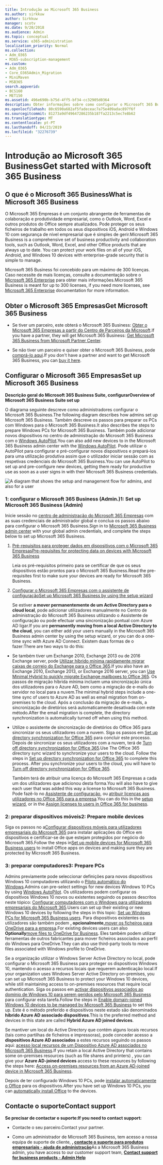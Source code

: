 ```yaml
---
title: Introdução ao Microsoft 365 Business
ms.author: sirkkuw
author: Sirkkuw
manager: scotv
ms.date: 9/20/2018
ms.audience: Admin
ms.topic: conceptual
ms.service: o365-administration
localization_priority: Normal
ms.collection:
- Adm_O365
- M365-subscription-management
ms.custom:
- Adm_O365
- Core_O365Admin_Migration
- MiniMaven
- MSB365
search.appverid:
- BCS160
- MET150
ms.assetid: 496e690b-b75d-4ff5-bf34-cc32905d0364
description: Obter informações sobre como configurar o Microsoft 365 Business.
ms.openlocfilehash: 80c6590a682af5fadeceac7a75e409adac897f6f
ms.sourcegitcommit: 81273a9df49647286235b187fa2213c5ec7e8b62
ms.translationtype: MT
ms.contentlocale: pt-PT
ms.lasthandoff: 04/23/2019
ms.locfileid: "32276739"
---
```

# <a name="get-started-with-microsoft-365-business"></a><span data-ttu-id="99f50-103">Introdução ao Microsoft 365 Business</span><span class="sxs-lookup"><span data-stu-id="99f50-103">Get started with Microsoft 365 Business</span></span>

## <a name="what-is-microsoft-365-business"></a><span data-ttu-id="99f50-104">O que é o Microsoft 365 Business</span><span class="sxs-lookup"><span data-stu-id="99f50-104">What is Microsoft 365 Business</span></span>

<span data-ttu-id="99f50-p101">O Microsoft 365 Empresas é um conjunto abrangente de ferramentas de colaboração e produtividade empresarial, como o Outlook, Word, Excel e outros produtos do Office sempre atualizados. Pode proteger os seus ficheiros de trabalho em todos os seus dispositivos iOS, Android e Windows 10 com segurança de nível empresarial que é simples de gerir.</span><span class="sxs-lookup"><span data-stu-id="99f50-p101">Microsoft 365 Business is a comprehensive set of business productivity and collaboration tools, such as Outlook, Word, Excel, and other Office products that are always up to date. You can protect your work files on all of your iOS, Android, and Windows 10 devices with enterprise-grade security that is simple to manage.</span></span>
  
<span data-ttu-id="99f50-107">Microsoft 365 Business foi concebido para um máximo de 300 licenças. Caso necessite de mais licenças, consulte a documentação sobre o [Microsoft 365 Enterprise](https://go.microsoft.com/fwlink/p/?linkid=860986) para obter mais informações.</span><span class="sxs-lookup"><span data-stu-id="99f50-107">Microsoft 365 Business is meant for up to 300 licenses, if you need more licenses, see [Microsoft 365 Enterprise](https://go.microsoft.com/fwlink/p/?linkid=860986) documentation for more information.</span></span> 
  
## <a name="get-microsoft-365-business"></a><span data-ttu-id="99f50-108">Obter o Microsoft 365 Empresas</span><span class="sxs-lookup"><span data-stu-id="99f50-108">Get Microsoft 365 Business</span></span>

- <span data-ttu-id="99f50-109">Se tiver um parceiro, este obterá o Microsoft 365 Business: [Obter o Microsoft 365 Empresas a partir do Centro de Parceiros da Microsoft](get-microsoft-365-business.md).</span><span class="sxs-lookup"><span data-stu-id="99f50-109">If you have a partner, they will get Microsoft 365 Business: [Get Microsoft 365 Business from Microsoft Partner Center](get-microsoft-365-business.md).</span></span>
    
- <span data-ttu-id="99f50-110">Se não tiver um parceiro e quiser obter o Microsoft 365 Business, pode [comprá-lo aqui](https://www.microsoft.com/en-us/microsoft-365/business).</span><span class="sxs-lookup"><span data-stu-id="99f50-110">If you don't have a partner and want to get Microsoft 365 Business, you can [buy it here](https://www.microsoft.com/en-us/microsoft-365/business).</span></span>
    
## <a name="set-up-microsoft-365-business"></a><span data-ttu-id="99f50-111">Configurar o Microsoft 365 Empresas</span><span class="sxs-lookup"><span data-stu-id="99f50-111">Set up Microsoft 365 Business</span></span>

 <span data-ttu-id="99f50-112">**Descrição geral do Microsoft 365 Business Suite, configurar**</span><span class="sxs-lookup"><span data-stu-id="99f50-112">**Overview of Microsoft 365 Business Suite set up**</span></span>
  
<span data-ttu-id="99f50-113">O diagrama seguinte descreve como administradores configurar o Microsoft 365 Business.</span><span class="sxs-lookup"><span data-stu-id="99f50-113">The following diagram describes how admins set up Microsoft 365 Business.</span></span> <span data-ttu-id="99f50-114">Também descreve os passos para preparar os PCs com Windows para o Microsoft 365 Business.</span><span class="sxs-lookup"><span data-stu-id="99f50-114">It also describes the steps to prepare Windows PCs for Microsoft 365 Business.</span></span> <span data-ttu-id="99f50-115">Também pode adicionar novos dispositivos no centro de administração do Microsoft 365 Business com o [Windows AutoPilot](add-autopilot-devices-and-profile.md).</span><span class="sxs-lookup"><span data-stu-id="99f50-115">You can also add new devices to in the Microsoft 365 Business admin center with the [Windows AutoPilot](add-autopilot-devices-and-profile.md).</span></span> <span data-ttu-id="99f50-116">Pode utilizar o AutoPilot para configurar e pré-configurar novos dispositivos e prepará-los para uma utilização produtiva assim que o utilizador iniciar sessão com as respetivas credenciais do Microsoft 365 Business.</span><span class="sxs-lookup"><span data-stu-id="99f50-116">You can use AutoPilot to set up and pre-configure new devices, getting them ready for productive use as soon as a user signs in with their Microsoft 365 Business credentials.</span></span>
  
![A diagram that shows the setup and management flow for admins, and also for a user](media/249f81fc-7e79-44c7-8425-3a0b7b651c3b.png)
  
### <a name="1-set-up-microsoft-365-business-admin"></a><span data-ttu-id="99f50-118">1: configurar o Microsoft 365 Business (Admin.)</span><span class="sxs-lookup"><span data-stu-id="99f50-118">1: Set up Microsoft 365 Business (Admin)</span></span>

<span data-ttu-id="99f50-119">Inicie sessão no [centro de administração do Microsoft 365 Empresas](https://portal.office.com/adminportal/home) com as suas credenciais de administrador global e conclua os passos abaixo para configurar o Microsoft 365 Business.</span><span class="sxs-lookup"><span data-stu-id="99f50-119">Sign in to [Microsoft 365 Business admin center](https://portal.office.com/adminportal/home) with your global admin credentials, and complete the steps below to set up Microsoft 365 Business.</span></span> 
  
1. [<span data-ttu-id="99f50-120">Pré-requisitos para proteger dados em dispositivos com o Microsoft 365 Empresas</span><span class="sxs-lookup"><span data-stu-id="99f50-120">Pre-requisites for protecting data on devices with Microsoft 365 Business</span></span>](pre-requisites-for-data-protection.md)
    
    <span data-ttu-id="99f50-121">Leia os pré-requisitos primeiro para se certificar de que os seus dispositivos estão prontos para o Microsoft 365 Business.</span><span class="sxs-lookup"><span data-stu-id="99f50-121">Read the pre-requisites first to make sure your devices are ready for Microsoft 365 Business.</span></span>
    
2. [<span data-ttu-id="99f50-122">Configurar o Microsoft 365 Empresas com o assistente de configuração</span><span class="sxs-lookup"><span data-stu-id="99f50-122">Set up Microsoft 365 Business by using the setup wizard</span></span>](set-up.md)
    
    <span data-ttu-id="99f50-123">Se estiver **a mover permanentemente de um Active Directory para o cloud local**, pode adicionar utilizadores manualmente no Centro de administração do Microsoft 365 Business utilizando o Assistente de configuração ou pode efectuar uma sincronização pontual com Azure AD ligar.</span><span class="sxs-lookup"><span data-stu-id="99f50-123">If you are **permanently moving from a local Active Directory to the cloud**, you can either add your users manually in the Microsoft 365 Business admin center by using the setup wizard, or you can do a one-time sync with Azure AD Connect.</span></span> <span data-ttu-id="99f50-124">Existem duas formas de o fazer:</span><span class="sxs-lookup"><span data-stu-id="99f50-124">There are two ways to do this:</span></span> 
    
  - <span data-ttu-id="99f50-125">Se também tiver um Exchange 2010, Exchange 2013 ou de 2016 Exchange server, pode [Utilizar híbrido mínima rapidamente migrar caixas de correio do Exchange para o Office 365](https://support.office.com/article/fdecceed-0702-4af3-85be-f2a0013937ef).</span><span class="sxs-lookup"><span data-stu-id="99f50-125">If you also have an Exchange 2010, Exchange 2013, or Exchange 2016 server, you can [Use Minimal Hybrid to quickly migrate Exchange mailboxes to Office 365](https://support.office.com/article/fdecceed-0702-4af3-85be-f2a0013937ef).</span></span> <span data-ttu-id="99f50-126">Os passos de migração híbrida mínima incluem uma sincronização única dos utilizadores para o Azure AD, bem como a migração de e-mails do servidor no local para a nuvem.</span><span class="sxs-lookup"><span data-stu-id="99f50-126">The minimal hybrid steps include a one-time sync of users to Azure AD as well as email migration from on-premises to the cloud.</span></span> <span data-ttu-id="99f50-127">Após a conclusão da migração de e-mails, a sincronização de diretórios será automaticamente desativada com este método.</span><span class="sxs-lookup"><span data-stu-id="99f50-127">After the email migration is complete, the directory synchronization is automatically turned off when using this method.</span></span>
    
  - <span data-ttu-id="99f50-p105">Utilize o assistente de sincronização de diretórios do Office 365 para sincronizar os seus utilizadores com a nuvem. Siga os passos em [Set up directory synchronization for Office 365](https://support.office.com/article/1b3b5318-6977-42ed-b5c7-96fa74b08846) para concluir este processo. Depois de sincronizar os seus utilizadores com a nuvem, terá de [Turn off directory synchronization for Office 365](https://support.office.com/article/ee5f861e-bd48-4267-83d1-a4ead4b4a00d).</span><span class="sxs-lookup"><span data-stu-id="99f50-p105">Use The Office 365 directory sync wizard to synchronize your users to the cloud. Follow the steps in [Set up directory synchronization for Office 365](https://support.office.com/article/1b3b5318-6977-42ed-b5c7-96fa74b08846) to complete this process. After you synchronize your users to the cloud, you will have to [Turn off directory synchronization for Office 365](https://support.office.com/article/ee5f861e-bd48-4267-83d1-a4ead4b4a00d).</span></span>
    
    <span data-ttu-id="99f50-131">Também terá de atribuir uma licença do Microsoft 365 Empresas a cada um dos utilizadores que adicionou desta forma.</span><span class="sxs-lookup"><span data-stu-id="99f50-131">You will also have to give each user that was added this way a license to Microsoft 365 Business.</span></span> <span data-ttu-id="99f50-132">Pode fazê-lo no [Assistente de configuração](set-up.md), ou [atribuir licenças aos utilizadores no Office 365 para a empresa](https://support.office.com/article/997596B5-4173-4627-B915-36ABAC6786DC).</span><span class="sxs-lookup"><span data-stu-id="99f50-132">You can do this in the [setup wizard](set-up.md), or in the [Assign licenses to users in Office 365 for business](https://support.office.com/article/997596B5-4173-4627-B915-36ABAC6786DC).</span></span>
    
### <a name="2-prepare-mobile-devices"></a><span data-ttu-id="99f50-133">2: preparar dispositivos móveis</span><span class="sxs-lookup"><span data-stu-id="99f50-133">2: Prepare mobile devices</span></span>

<span data-ttu-id="99f50-134">Siga os passos no a[Configurar dispositivos móveis para utilizadores empresariais do Microsoft 365](set-up-mobile-devices.md) para instalar aplicações do Office em dispositivos e certificar-se de que estejam protegidos por negócio do Microsoft 365.</span><span class="sxs-lookup"><span data-stu-id="99f50-134">Follow the steps in[Set up mobile devices for Microsoft 365 Business users](set-up-mobile-devices.md) to install Office apps on devices and making sure they are protected by Microsoft 365 Business.</span></span> 
  
### <a name="3-prepare-pcs"></a><span data-ttu-id="99f50-135">3: preparar computadores</span><span class="sxs-lookup"><span data-stu-id="99f50-135">3: Prepare PCs</span></span>

<span data-ttu-id="99f50-136">Admins previamente pode seleccionar definições para novos dispositivos Windows 10 computadores utilizando o [Piloto automático do Windows](add-autopilot-devices-and-profile.md).</span><span class="sxs-lookup"><span data-stu-id="99f50-136">Admins can pre-select settings for new devices Windows 10 PCs by using [Windows AutoPilot](add-autopilot-devices-and-profile.md).</span></span> <span data-ttu-id="99f50-137">Os utilizadores podem configurar os dispositivos Windows 10 novos ou existentes seguindo os passos descritos neste tópico: [Configurar computadores com o Windows para utilizadores empresariais do Microsoft 365](set-up-windows-devices.md).</span><span class="sxs-lookup"><span data-stu-id="99f50-137">Users can set up their existing or new Windows 10 devices by following the steps in this topic: [Set up Windows PCs for Microsoft 365 Business users](set-up-windows-devices.md).</span></span> <span data-ttu-id="99f50-138">Para dispositivos existentes os utilizadores são também podem **, opcionalmente,**[mover os ficheiros para OneDrive para a empresa](move-files-to-onedrive.md).</span><span class="sxs-lookup"><span data-stu-id="99f50-138">For existing devices users can also **Optionally**[move files to OneDrive for Business](move-files-to-onedrive.md).</span></span> <span data-ttu-id="99f50-139">Eles também podem utilizar ferramentas de outros fabricantes para mover ficheiros associados ao perfil do Windows para OneDrive.</span><span class="sxs-lookup"><span data-stu-id="99f50-139">They can also use third-party tools to move files associated with Windows profile to OneDrive.</span></span>
  
<span data-ttu-id="99f50-140">Se a organização utilizar o Windows Server Active Directory no local, pode configurar o Microsoft 365 Business para proteger os dispositivos Windows 10, mantendo o acesso a recursos locais que requerem autenticação local.</span><span class="sxs-lookup"><span data-stu-id="99f50-140">If your organization uses Windows Server Active Directory on-premises, you can set up Microsoft 365 Business to protect your Windows 10 devices, while still maintaining access to on-premises resources that require local authentication.</span></span> <span data-ttu-id="99f50-141">Siga os passos em [activar dispositivos associados ao domínio de Windows 10 para serem geridos pelo Microsoft 365 Business](manage-windows-devices.md) para configurar esta tarefa.</span><span class="sxs-lookup"><span data-stu-id="99f50-141">Follow the steps in [Enable domain-joined Windows 10 devices to be managed by Microsoft 365 Business](manage-windows-devices.md) to set this up.</span></span> <span data-ttu-id="99f50-142">Este é o método preferido e dispositivos neste estado são denominados **híbrido Azure AD associado dispositivos**.</span><span class="sxs-lookup"><span data-stu-id="99f50-142">This is the preferred method and devices in this state are called **Hybrid Azure AD joined devices**.</span></span> 
  
<span data-ttu-id="99f50-143">Se mantiver um local do Active Directory que contém alguns locais recursos (tais como partilhas de ficheiros e impressoras), pode conceder acesso a **dispositivos Azure AD associados** a estes recursos seguindo os passos aqui: [acesso local recursos de um Dispositivo Azure AD associados no Microsoft 365 Business](access-resources.md).</span><span class="sxs-lookup"><span data-stu-id="99f50-143">If you retain a local Active Directory that contains some on-premises resources (such as file shares and printers) , you can give your **Azure AD-joined devices** access to these resources by following the steps here: [Access on-premises resources from an Azure AD-joined device in Microsoft 365 Business](access-resources.md).</span></span>
  
<span data-ttu-id="99f50-144">Depois de ter configurado Windows 10 PCs, pode [instalar automaticamente o Office](auto-install-or-uninstall-office.md) para os dispositivos.</span><span class="sxs-lookup"><span data-stu-id="99f50-144">After you have set up Windows 10 PCs, you can [automatically install Office](auto-install-or-uninstall-office.md) to the devices.</span></span> 
  
## <a name="contact-support"></a><span data-ttu-id="99f50-145">Contacte o suporte</span><span class="sxs-lookup"><span data-stu-id="99f50-145">Contact support</span></span>

 <span data-ttu-id="99f50-146">**Se precisar de contactar o suporte:**</span><span class="sxs-lookup"><span data-stu-id="99f50-146">**If you need to contact support:**</span></span>
  
- <span data-ttu-id="99f50-147">Contacte o seu parceiro.</span><span class="sxs-lookup"><span data-stu-id="99f50-147">Contact your partner.</span></span>
    
- <span data-ttu-id="99f50-148">Como um administrador de Microsoft 365 Business, tem acesso a nossa equipa de suporte de cliente, **, [contacte o suporte para produtos empresariais - ajuda de administração](https://support.office.com/article/32a17ca7-6fa0-4870-8a8d-e25ba4ccfd4b)**</span><span class="sxs-lookup"><span data-stu-id="99f50-148">As a Microsoft 365 Business admin, you have access to our customer support team, **[Contact support for business products - Admin Help](https://support.office.com/article/32a17ca7-6fa0-4870-8a8d-e25ba4ccfd4b)**</span></span>
    

